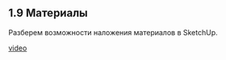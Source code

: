 ## 1.9 Материалы

Разберем возможности наложения материалов в SketchUp.

[video](https://player.softculture.cc/embed/online/SKC/SKC_85.27.04_L2-1_Materials)